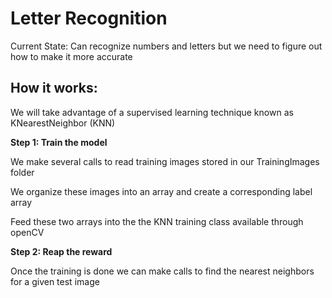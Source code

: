 # Letter Recognition

<h> Current State: Can recognize numbers and letters but we need to figure out how to make it more accurate<h>
 
How it works:
-------------
<h> We will take advantage of a supervised learning technique known as KNearestNeighbor (KNN) <h>
 
<b>Step 1: Train the model </b>
 <div>
   <p>We make several calls to read training images stored in our TrainingImages folder</p> 
   <p>We organize these images into an array and create a corresponding label array <p>
   <p>Feed these two arrays into the the KNN training class available through openCV <p>
 </div>
<b>Step 2: Reap the reward </b>
 <div>
  <p>Once the training is done we can make calls to find the nearest neighbors for a given test image <p>
 </div>

